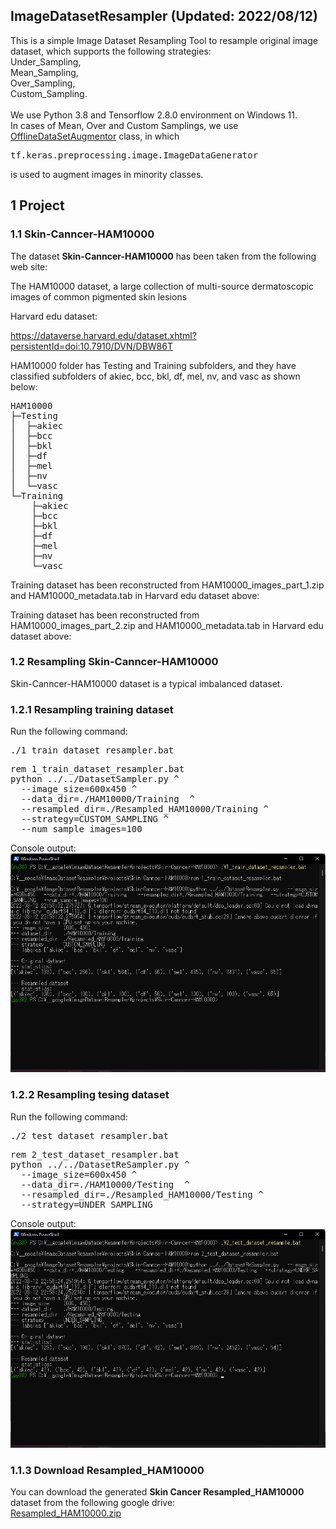 <h2>
ImageDatasetResampler (Updated: 2022/08/12)
</h2>
This is a simple Image Dataset Resampling Tool to resample original
image dataset, which supports the following strategies:<br>
Under_Sampling,<br>
Mean_Sampling,<br> 
Over_Sampling,<br> 
Custom_Sampling.<br>
<br>
We use Python 3.8 and Tensorflow 2.8.0 environment on Windows 11.
<br>
In cases of Mean, Over and Custom Samplings, we use <a href="./OfflineDataSetAugmentor.py">OfflineDataSetAugmentor</a> class, in which
<pre>
tf.keras.preprocessing.image.ImageDataGenerator
</pre>
is used to augment images in minority classes.
<h2>
1 Project 
</h2>
<h3>
1.1 Skin-Canncer-HAM10000
</h3>
The dataset <b>Skin-Canncer-HAM10000</b> has been taken from the following web site:

The HAM10000 dataset, a large collection of multi-source dermatoscopic images of common pigmented skin lesions

Harvard edu dataset:

 https://dataverse.harvard.edu/dataset.xhtml?persistentId=doi:10.7910/DVN/DBW86T


HAM10000 folder has Testing and Training subfolders, and they have classified subfolders
of akiec, bcc, bkl, df, mel, nv, and vasc as shown below:

<pre>
HAM10000
├─Testing
│  ├─akiec
│  ├─bcc
│  ├─bkl
│  ├─df
│  ├─mel
│  ├─nv
│  └─vasc
└─Training
    ├─akiec
    ├─bcc
    ├─bkl
    ├─df
    ├─mel
    ├─nv
    └─vasc
</pre>
Training dataset has been reconstructed from 
  HAM10000_images_part_1.zip and HAM10000_metadata.tab in Harvard edu dataset above:


Training dataset has been reconstructed from 
  HAM10000_images_part_2.zip and HAM10000_metadata.tab in Harvard edu dataset above:


<h3>
1.2 Resampling Skin-Canncer-HAM10000
</h3>
Skin-Canncer-HAM10000 dataset is a typical imbalanced dataset.
<br>
<h3>
1.2.1 Resampling training dataset
</h3>
Run the following command:<br>
<pre>
./1_train_dataset_resampler.bat
</pre>
<pre>
rem 1_train_dataset_resampler.bat
python ../../DatasetSampler.py ^
  --image_size=600x450 ^
  --data_dir=./HAM10000/Training  ^
  --resampled_dir=./Resampled_HAM10000/Training ^
  --strategy=CUSTOM_SAMPLING ^
  --num_sample_images=100
</pre>
Console output:<br>
<img src="./asset/train_dataset_resampling.png">
<br>
<h3>
1.2.2 Resampling tesing dataset
</h3>
Run the following command:<br>
<pre>
./2_test_dataset_resampler.bat
</pre>
<pre>
rem 2_test_dataset_resampler.bat
python ../../DatasetReSampler.py ^
  --image_size=600x450 ^
  --data_dir=./HAM10000/Testing  ^
  --resampled_dir=./Resampled_HAM10000/Testing ^
  --strategy=UNDER_SAMPLING 
</pre>
Console output:<br>
<img src="./asset/test_dataset_resampling.png">


<h3>
1.1.3 Download Resampled_HAM10000
</h3>
You can download the generated <b>Skin Cancer Resampled_HAM10000</b> dataset from the following google drive:<br>
 <a href="https://drive.google.com/file/d/1OqRiuFArflpw-8Anm2UV4EdyfS77ANTA/view?usp=sharing">Resampled_HAM10000.zip</a>


